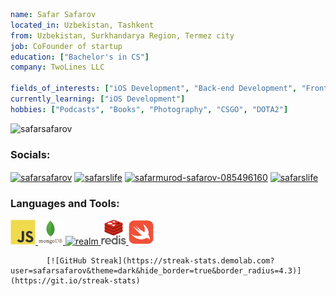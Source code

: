 ```yaml
name: Safar Safarov
located_in: Uzbekistan, Tashkent
from: Uzbekistan, Surkhandarya Region, Termez city
job: CoFounder of startup
education: ["Bachelor's in CS"]
company: TwoLines LLC

fields_of_interests: ["iOS Development", "Back-end Development", "Front-End Development"]
currently_learning: ["iOS Development"]
hobbies: ["Podcasts", "Books", "Photography", "CSGO", "DOTA2"]
```

<p align="left">
    <img src="https://komarev.com/ghpvc/?username=safarsafarov&label=Profile%20views&color=0e75b6&style=flat"
        alt="safarsafarov" />

</p>
<h3 align="left">Socials:</h3>
<a href="https://dev.to/safarsafarov" target="blank"><img align="center"
        src="https://raw.githubusercontent.com/rahuldkjain/github-profile-readme-generator/master/src/images/icons/Social/devto.svg"
        alt="safarsafarov" height="30" width="40" /></a>
<a href="https://twitter.com/safarslife" target="blank"><img align="center"
        src="https://raw.githubusercontent.com/rahuldkjain/github-profile-readme-generator/master/src/images/icons/Social/twitter.svg"
        alt="safarslife" height="30" width="40" /></a>
<a href="https://linkedin.com/in/safarmurod-safarov-085496160" target="blank"><img align="center"
        src="https://raw.githubusercontent.com/rahuldkjain/github-profile-readme-generator/master/src/images/icons/Social/linked-in-alt.svg"
        alt="safarmurod-safarov-085496160" height="30" width="40" /></a>
<a href="https://instagram.com/safarslife" target="blank"><img align="center"
        src="https://raw.githubusercontent.com/rahuldkjain/github-profile-readme-generator/master/src/images/icons/Social/instagram.svg"
        alt="safarslife" height="30" width="40" /></a>

<p align="left">

</p>

<h3 align="left">Languages and Tools:</h3>
<p align="left"> <a href="https://developer.mozilla.org/en-US/docs/Web/JavaScript" target="_blank" rel="noreferrer">
        <img src="https://raw.githubusercontent.com/devicons/devicon/master/icons/javascript/javascript-original.svg"
            alt="javascript" width="40" height="40" /> </a>
    <a href="https://www.mongodb.com/" target="_blank" rel="noreferrer"> <img
            src="https://raw.githubusercontent.com/devicons/devicon/master/icons/mongodb/mongodb-original-wordmark.svg"
            alt="mongodb" width="40" height="40" /> </a> <a href="https://realm.io/" target="_blank" rel="noreferrer">
        <img src="https://raw.githubusercontent.com/bestofjs/bestofjs-webui/8665e8c267a0215f3159df28b33c365198101df5/public/logos/realm.svg"
            alt="realm" width="40" height="40" /> </a> <a href="https://redis.io" target="_blank" rel="noreferrer"> 
            <img src="https://raw.githubusercontent.com/devicons/devicon/master/icons/redis/redis-original-wordmark.svg" alt="redis" width="40" height="40" /> </a> 
            <a href="https://developer.apple.com/swift/" target="_blank" rel="noreferrer"> 
            <img src="https://raw.githubusercontent.com/devicons/devicon/master/icons/swift/swift-original.svg" alt="swift" width="40" height="40" /> <a> </p>
            
            
            [![GitHub Streak](https://streak-stats.demolab.com?user=safarsafarov&theme=dark&hide_border=true&border_radius=4.3)](https://git.io/streak-stats)

